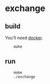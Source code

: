 # exchange

## build

You'll need [docker](https://www.docker.com/).

		make


## run

		make
		./exchange
